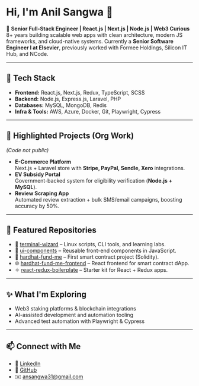 # Hi, I'm Anil Sangwa 👋

🚀 **Senior Full-Stack Engineer | React.js | Next.js | Node.js | Web3 Curious**  
8+ years building scalable web apps with clean architecture, modern JS frameworks, and cloud-native systems. Currently a **Senior Software Engineer I at Elsevier**, previously worked with Formee Holdings, Silicon IT Hub, and NCode.  

---

## 🔧 Tech Stack
- **Frontend:** React.js, Next.js, Redux, TypeScript, SCSS  
- **Backend:** Node.js, Express.js, Laravel, PHP  
- **Databases:** MySQL, MongoDB, Redis  
- **Infra & Tools:** AWS, Azure, Docker, Git, Playwright, Cypress  

---

## 📌 Highlighted Projects (Org Work)
*(Code not public)*  

- **E-Commerce Platform**  
  Next.js + Laravel store with **Stripe, PayPal, Sendle, Xero** integrations.  
- **EV Subsidy Portal**  
  Government-backed system for eligibility verification (**Node.js + MySQL**).  
- **Review Scraping App**  
  Automated review extraction + bulk SMS/email campaigns, boosting accuracy by 50%.  

---

## 📂 Featured Repositories
- 🐚 [terminal-wizard](https://github.com/anilsangwa/terminal-wizard) – Linux scripts, CLI tools, and learning labs.  
- 🎨 [ui-components](https://github.com/anilsangwa/ui-components) – Reusable front-end components in JavaScript.  
- 🔗 [hardhat-fund-me](https://github.com/anilsangwa/hardhat-fund-me) – First smart contract project (Solidity).  
- 🌐 [hardhat-fund-me-frontend](https://github.com/anilsangwa/hardhat-fund-me-frontend) – React frontend for smart contract dApp.  
- ⚛️ [react-redux-boilerplate](https://github.com/anilsangwa/react-redux-boilerplate) – Starter kit for React + Redux apps.  

---

## ✨ What I'm Exploring
- Web3 staking platforms & blockchain integrations  
- AI-assisted development and automation tooling  
- Advanced test automation with Playwright & Cypress  

---

## 📫 Connect with Me
- 💼 [LinkedIn](https://linkedin.com/in/anil-sangwa-10284884)  
- 🐙 [GitHub](https://github.com/anilsangwa)  
- ✉️ ansangwa31@gmail.com  
